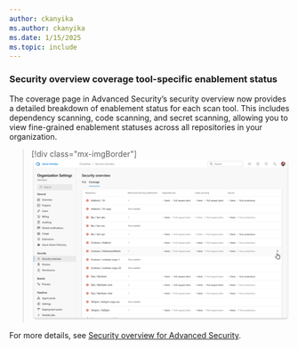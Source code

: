 ```yaml
---
author: ckanyika
ms.author: ckanyika
ms.date: 1/15/2025
ms.topic: include
---
```

### Security overview coverage tool-specific enablement status

The coverage page in Advanced Security’s security overview now provides a detailed breakdown of enablement status for each scan tool. This includes dependency scanning, code scanning, and secret scanning, allowing you to view fine-grained enablement statuses across all repositories in your organization.

> [!div class="mx-imgBorder"]
> [![Screenshot of security overview.](../../media/248-ghazdo-01.png "Screenshot of security overview")](../../media/248-ghazdo-01.png#lightbox)

For more details, see [Security overview for Advanced Security](https://learn.microsoft.com/en-us/azure/devops/repos/security/github-advanced-security-security-overview?view=azure-devops#viewing-security-insights). 


